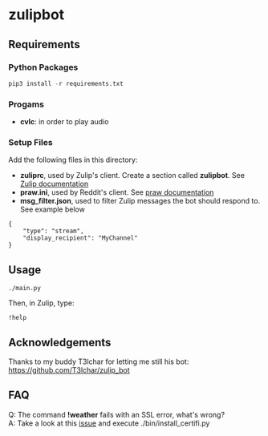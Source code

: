 # zulipbot

## Requirements

### Python Packages
```python
pip3 install -r requirements.txt
```
### Progams
  - **cvlc**: in order to play audio

### Setup Files
Add the following files in this directory:
  - **zuliprc**, used by Zulip's client. Create a section called **zulipbot**. See [Zulip documentation](https://zulip.com/api/running-bots)
  - **praw.ini**, used by Reddit's client. See [praw documentation](https://praw.readthedocs.io/en/latest/getting_started/configuration/prawini.html)
  - **msg_filter.json**, used to filter Zulip messages the bot should respond to. See example below

```
{
    "type": "stream",
    "display_recipient": "MyChannel"
}
```

## Usage
```shell
./main.py
```
Then, in Zulip, type:
```
!help
```

## Acknowledgements
Thanks to my buddy T3lchar for letting me still his bot: https://github.com/T3lchar/zulip_bot

## FAQ
Q: The command **!weather** fails with an SSL error, what's wrong?  
A: Take a look at this [issue](https://stackoverflow.com/questions/44649449/brew-installation-of-python-3-6-1-ssl-certificate-verify-failed-certificate/44649450#44649450) and execute ./bin/install_certifi.py
